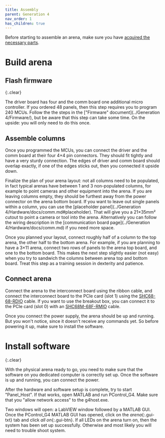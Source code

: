 ```yaml
---
title: Assembly
parent: Generation 4
nav_order: 1
has_children: true
---
```


Before starting to assemble an arena, make sure you have [acquired the necessary parts](G4-Acquisition.md).

# Build arena

## Flash firmware
{:.clear}

The driver board has four and the comm board one additional micro controller. If you ordered 48 panels, then this step requires you to program 240 MCUs. Follow the the steps in the ["Firmware" document](../Generation 4/Firmware/), but be aware that this step can take some time. On the upside: you will only need to do this once.

## Assemble columns

Once you programmed the MCUs, you can connect the driver and the comm board at their four 4×4 pin connectors. They should fit tightly and have a very sturdy connection. The edges of driver and comm board should overlap exactly, if one of the edges sticks out, then you connected it upside down.

Finalize the plan of your arena layout: not all columns need to be populated, in fact typical arenas have between 1 and 3 non-populated columns, for example to point cameras and other equipment into the arena. If you are leaving columns empty, they should be furthest away from the power connector on the arena bottom board. If you want to leave out single panels within a column, you can use the [placeholder panel](../Generation 4/Hardware/docs/comm.md#placeholder). That will give you a 21×35mm² cutout to point a camera or tool into the arena. Alternatively you can follow the wiring description in the [communication board page](../Generation 4/Hardware/docs/comm.md) if you need more space.

Once you planned your layout, connect roughly half of a column to the top arena, the other half to the bottom arena. For example, if you are planning to have a 3×11 arena, connect two rows of panels to the arena top board, and one to the bottom board. This makes the next step slightly easier (not easy) when you try to sandwich the columns between arena top and bottom board. Treat this step as a training session in dexterity and patience.

## Connect arena

Connect the arena to the interconnect board using the ribbon cable, and connect the interconnect board to the PCIe card (slot 1) using the [SHC68-68-RDIO](G4-COTS.md#vhdci) cable. If you want to use the breakout box, you can connect it to the PCIe card (slot 0) with an [SHC68M-68F-RMIO](G4-COTS.md#vhdci) cable.

Once you connect the power supply, the arena should be up and running. But you won't notice, since it doesn't receive any commands yet. So before powering it up, make sure to install the software.

# Install software
{:.clear}

With the physical arena ready to go, you need to make sure that the software on you dedicated computer is correctly set up. Once the software is up and running, you can connect the power.

After the hardware and software setup is complete, try to start "Panel_Host". If that works, open MATLAB and run PControl_G4. Make sure that you "allow network access" to the g4host.exe.

Two windows will open: a LabVIEW window followed by a MATLAB GUI. Once the PControl_G4 MATLAB GUI has opened, click on the *arena*{:.gui-txt} tab and click *all on*{:.gui-btn}. If all LEDs on the arena turn on, then the system has been set up successfully. Otherwise and most likely you will need to trouble shoot system.
